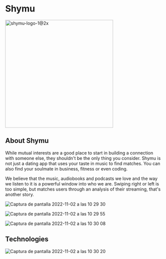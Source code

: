 # Shymu
<img width="345" display="justify-center" alt="shymu-logo-1@2x" src="https://user-images.githubusercontent.com/98118775/199455460-1c51f7ef-8b50-4d80-8872-24439bcbb4c5.png">

## About Shymu
While mutual interests are a good place to start in building a connection with someone else, they shouldn't be the only thing you consider. Shymu is not just a dating app that uses your taste in music to find matches. You can also find your soulmate in business, fitness or even coding.

We believe that the music, audiobooks and podcasts we love and the way we listen to it is a powerful window into who we are. Swiping right or left is too simple, but matches users through an analysis of their streaming, that's another story.

![Captura de pantalla 2022-11-02 a las 10 29 30](https://user-images.githubusercontent.com/98118775/199454569-404da24c-1e6a-495d-bf79-f440f1078447.png)

![Captura de pantalla 2022-11-02 a las 10 29 55](https://user-images.githubusercontent.com/98118775/199454594-f68f88a6-6fff-498b-a35b-4eaa542516b9.png)

![Captura de pantalla 2022-11-02 a las 10 30 08](https://user-images.githubusercontent.com/98118775/199454609-ef064b6d-df44-42a4-8e86-1745b241e9db.png)
## Technologies 
![Captura de pantalla 2022-11-02 a las 10 30 20](https://user-images.githubusercontent.com/98118775/199454623-32a15403-e317-4951-a7f3-cb00213b8a87.png)
